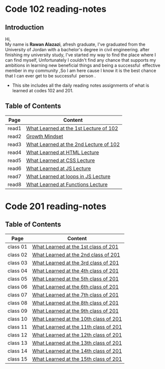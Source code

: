 
# Code 102 reading-notes

## Introduction


Hi,  
My name is **Rawan Alazazi**, afresh graduate,
I've graduated from the University of Jordan with a bachelor's degree in civil engineering. 
after finishing my university study, I've started my way to 
find the place where I can find myself, Unfortunately I couldn't find any chance that supports my ambitions in learning new beneficial things and being a successful  effective member in my community ,So I am here cause I know it is the best chance that I can ever get to be successful  person . 

 - This site includes all the daily reading notes assignments of what is learned at codes 102 and 201.


   


## Table of Contents 

| **Page**     |   **Content**  |
| ----------- | ------------|
| read1     |[What Learned at the 1st Lecture of 102](code102/read1.md)       |
| read2   | [Growth Mindset](code102/read2.md)        |
| read3  |  [What Learned at the 2nd Lecture of 102](code102/read3.md)       |
| read4  |  [What Learned at HTML Lecture](code102/read4.md)       |
| read5  |  [What Learned at CSS Lecture](code102/read5.md)       |
| read6  |  [What Learned at JS Lecture](code102/read6.md)       |
| read7  |  [What Learned at loops in JS Lecture](code102/read7.md)       |
| read8  |  [What Learned at Functions Lecture](code102/read8.md)       |

# Code 201 reading-notes      
 

## Table of Contents 

| **Page**      |   **Content**  |
| ----------- | ------------|
|class 01 |[What Learned at the 1st class of 201](code201/class01.md)       |
| class 02   | [What Learned at the 2nd class of 201](code201/class02.md)        |
| class 03  |  [What Learned at the 3rd class of 201](code201/class03.md)       |
| class 04  |  [What Learned at the 4th class of 201](code201/class04.md)       |
| class 05  |  [What Learned at the 5th class of 201](code201/class05.md)       |
| class 06  |  [What Learned at the 6th class of 201](code201/class06.md)       |
| class 07  |  [What Learned at the 7th class of 201](code201/class07.md)       |
| class 08  |  [What Learned at the 8th class of 201](code201/class08.md)       |
| class 09  |  [What Learned at the 9th class of 201](code201/class09.md)       |
| class 10  |  [What Learned at the 10th class of 201](code201/class10.md)       |
| class 11  |  [What Learned at the 11th class of 201](code201/class11.md)       |
| class 12  |  [What Learned at the 12th class of 201](code201/class12.md)       |
| class 13  |  [What Learned at the 13th class of 201](code201/class13.md)       |
| class 14  |  [What Learned at the 14th class of 201](code201/class14.md)       |
| class 15  |  [What Learned at the 15th class of 201](code201/class15.md)       |

